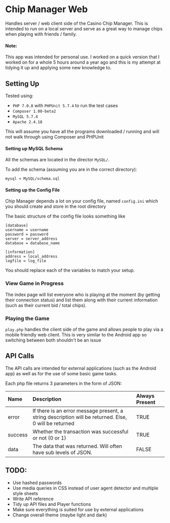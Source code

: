 # Chip Manager Web

Handles server / web client side of the Casino Chip Manager.
This is intended to run on a local server and serve as a  great way to manage chips
when playing with friends / family.

#### Note:

This app was intended for personal use. I worked on a quick version that I worked on for a whole 5 hours around a year 
ago and this is my attempt at tidying it up and applying some new knowledge to.
 
## Setting Up

Tested using:

* `PHP 7.0.8` with `PHPUnit 5.7.4` to run the test cases
* `Composer 1.00-beta2`
* `MySQL 5.7.4`
* `Apache 2.4.18`

This will assume you have all the programs downloaded / running and will not walk through using Composer and PHPUnit

#### Setting up MySQL Schema

All the schemas are located in the director `MySQL/`.

To add the schema (assuming you are in the correct directory):

`mysql < MySQL/schema.sql`

#### Setting up the Config File

Chip Manager depends a lot on your config file, named `config.ini` which you should create and store in the root directory

The basic structure of the config file looks something like

    [database]
    username = username
    password = password
    server = server_address
    database = database_name
    
    [information]
    address = local_address
    logfile = log_file

You should replace each of the variables to match your setup.

### View Game in Progress

The index page will list everyone who is playing at the moment (by getting their connection status) and list them along 
 with their current information (such as their current bid / total chips).
 
### Playing the Game

`play.php` handles the client side of the game and allows people to play via a mobile friendly web client. This is very
similar to the Android app so switching between both shouldn't be an issue


## API Calls

The API calls are intended for external applications (such as the Android app) as well as for the use of some basic game tasks.

Each php file returns 3 parameters in the form of JSON:


| Name          | Description   | Always Present  |
| :------------ |:------------- | :-------------- |
| error      | If there is an error message present, a string description will be returned. Else, 0 will be returned | TRUE           |
| success      | Whether the transaction was successful or not (0 or 1)     | TRUE            |
| data | The data that was returned. Will often have sub levels of JSON.      | FALSE            |

## TODO:

* Use hashed passwords
* Use media queries in CSS instead of user agent detector and multiple style sheets
* Write API reference
* Tidy up API files and Player functions
* Make sure everything is suited for use by external applications
* Change overall theme (maybe light and dark)